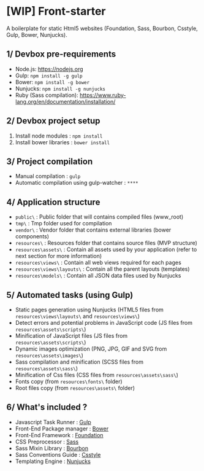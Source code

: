 #  [WIP] Front-starter

A boilerplate for static Html5 websites (Foundation, Sass, Bourbon, Csstyle, Gulp, Bower, Nunjucks).


## 1/ Devbox pre-requirements

* Node.js: https://nodejs.org
* Gulp: `npm install -g gulp`
* Bower: `npm install -g bower`
* Nunjucks: `npm install -g nunjucks`
* Ruby (Sass compilation): https://www.ruby-lang.org/en/documentation/installation/


## 2/ Devbox project setup

1. Install node modules : `npm install`
2. Install bower libraries : `bower install`


## 3/ Project compilation

* Manual compilation : `gulp`
* Automatic compilation using gulp-watcher : `****`


## 4/ Application structure

* `public\` : Public folder that will contains compiled files (www_root)
* `tmp\` : Tmp folder used for compilation
* `vendor\` : Vendor folder that contains external libraries (bower components)
* `resources\` : Resources folder that contains source files (MVP structure)
* `resources\assets\` : Contain all assets used by your application (refer to next section for more information)
* `resources\views\` : Contain all web views required for each pages
* `resources\views\layouts\` : Contain all the parent layouts (templates)
* `resources\models\` : Contain all JSON data files used by Nunjucks


## 5/ Automated tasks (using Gulp)

* Static pages generation using Nunjucks (HTML5 files from `resources\views\layouts\` and `resources\views\`)
* Detect errors and potential problems in JavaScript code (JS files from `resources\assets\scripts\`)
* Minification of JavaScript files (JS files from `resources\assets\scripts\`)
* Dynamic images optimization (PNG, JPG, GIF and SVG from `resources\assets\images\`)
* Sass compilation and minification (SCSS files from `resources\assets\sass\`)
* Minification of Css files (CSS files from `resources\assets\sass\`)
* Fonts copy (from `resources\fonts\` folder)
* Root files copy (from `resources\assets\` folder)


## 6/ What's included ?

* Javascript Task Runner : [Gulp](http://gulpjs.com)
* Front-End Package manager : [Bower](http://bower.io)
* Front-End Framework : [Foundation](http://foundation.zurb.com)
* CSS Preprocessor : [Sass](http://sass-lang.com)
* Sass Mixin Library : [Bourbon](http://bourbon.io)
* Sass Conventions Guide : [Csstyle](http://www.csstyle.io)
* Templating Engine : [Nunjucks](https://mozilla.github.io/nunjucks/)